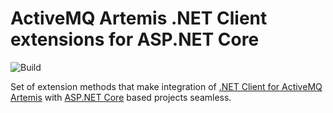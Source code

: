 # ActiveMQ Artemis .NET Client extensions for ASP.NET Core

![Build](https://github.com/Havret/activemq-artemis-extensions-aspnetcore/workflows/Build/badge.svg)

Set of extension methods that make integration of [.NET Client for ActiveMQ Artemis](https://github.com/Havret/dotnet-activemq-artemis-client) with [ASP.NET Core](https://github.com/dotnet/aspnetcore) based projects seamless.